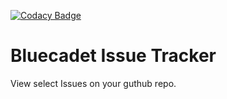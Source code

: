 [![Codacy Badge](https://api.codacy.com/project/badge/Grade/1eae8a9801364fdf94b65e07c10b2a4b)](https://www.codacy.com/app/pingevt/bluecadet_issue_tracker?utm_source=github.com&amp;utm_medium=referral&amp;utm_content=bluecadet/bluecadet_issue_tracker&amp;utm_campaign=Badge_Grade)

# Bluecadet Issue Tracker

View select Issues on your guthub repo.
